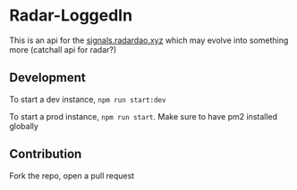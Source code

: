 # Radar-LoggedIn

This is an api for the [signals.radardao.xyz](https://www.alphatest.signals.radardao.xyz/) which may evolve into something more (catchall api for radar?)

## Development

To start a dev instance, `npm run start:dev`

To start a prod instance, `npm run start`. Make sure to have pm2 installed globally

## Contribution

Fork the repo, open a pull request
